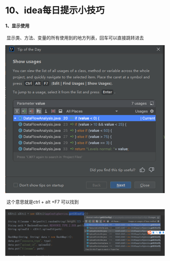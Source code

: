 



# 10、idea每日提示小技巧

#### 1、显示使用

​		显示类、方法、变量的所有使用到的地方列表，回车可以直接跳转进去

![image-20240613090137114](./../../../.vuepress/public/images/image-20240613090137114.png)

​	这个意思就是ctrl + alt +F7 可以找到

![image-20240613090514893](./../../../.vuepress/public/images/image-20240613090514893.png)





































